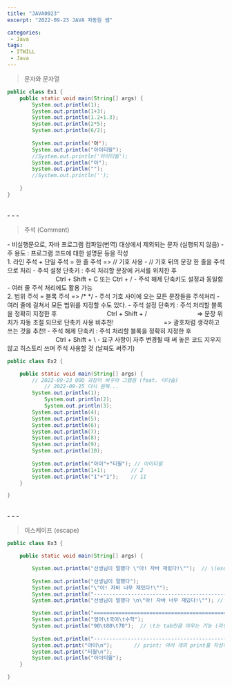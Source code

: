 ```yaml
---
title: "JAVA0923"
excerpt: "2022-09-23 JAVA 차동원 쌤"

categories:
 - Java
tags:
 - ITWILL
 - Java
---
```

> 문자와 문자열    

```java
public class Ex1 {
	public static void main(String[] args) {
		System.out.println(1);
		System.out.println(1+3);
		System.out.println(1.2+1.3);
		System.out.println(2*5);
		System.out.println(6/2);
		
		System.out.println('아');
		System.out.println("아이티윌");
		//System.out.println('아이티윌');
		System.out.println("아");
		System.out.println("");
		//System.out.println('');
		
	}
}   
```
<br>
- - -
<Blockquote> 주석 (Comment) </Blockquote>
 - 비실행문으로, 자바 프로그램 컴파일(번역) 대상에서 제외되는 문자 (실행되지 않음)    
 - 주 용도 : 프로그램 코드에 대한 설명문 등을 작성     
<br>  
1. 라인 주석 + 단일 주석 = 한 줄 주석 => // 기호 사용   
    - // 기호 뒤의 문장 한 줄을 주석으로 처리   
    - 주석 설정 단축키 : 주석 처리할 문장에 커서를 위치한 후   
　　　　　　　　Ctrl + Shift + C 또는 Ctrl + /     
    - 주석 해제 단축키도 설정과 동일함   
    - 여러 줄 주석 처리에도 활용 가능   
<br>
2. 범위 주석 = 블록 주석 => /* */   
    - 주석 기호 사이에 오는 모든 문장들을 주석처리  
    - 여러 줄에 걸쳐서 모든 범위를 지정할 수도 있다.   
    - 주석 설정 단축키 : 주석 처리할 블록을 정확히 지정한 후    
　　　　　　　　Ctrl + Shift + /     
　　　　　　　　=> 문장 위치가 자동 조절 되므로 단축키 사용 비추천!    
　　　　　　　　=> 괄호처럼 생각하고 쓰는 것을 추천!      
    - 주석 해제 단축키 : 주석 처리할 블록을 정확히 지정한 후    
　　　　　　　　Ctrl + Shift + \    
    - 요구 사항이 자주 변경될 때 써 놓은 코드 지우지 않고 히스토리 쓰며 주석 사용할 것 (날짜도 써주기)    
<br>

```java   
public class Ex2 {

	public static void main(String[] args) {
		// 2022-09-23 OOO 과장이 바꾸라 그랬음 (feat. 이다솔)
	     	// 2022-09-25 다시 원복...	
	  	System.out.println(1);
	    	System.out.println(2);
	    	System.out.println(3);
		System.out.println(4);
		System.out.println(5);
		System.out.println(6);
		System.out.println(7);
		System.out.println(8);
		System.out.println(9);
		System.out.println(10);
		
	 	System.out.println("아이"+"티윌"); // 아이티윌
		System.out.println(1+1);		// 2
		System.out.println("1"+"1");    // 11
	}

}
```    
<br>
- - -
<Blockquote> 이스케이프 (escape) </Blockquote>

```java   
public class Ex3 {

	public static void main(String[] args) {

		System.out.println("선생님이 말했다 \"아! 자바 재밌다!\"");  // \(escape)다음은 무조건 문자로 인식
		
		System.out.println("선생님이 말했다");
		System.out.println("\"아! 자바 너무 재밌다!\"");
		System.out.println("----------------------------------------------");
		System.out.println("선생님이 말했다 \n\"아! 자바 너무 재밌다!\"");	// \n은 묶어서 줄바꿈

		System.out.println("=============================================");
		System.out.println("영어\t국어\t수학");
		System.out.println("90\t80\t70");  // \t는 tab만큼 띄우는 기능 (라인을 맞춰줌)
		
		System.out.println("---------------------------------------------");
		System.out.print("아이\n");		// print: 여러 개의 print를 작성하더라도 줄 바뀌지 않음
		System.out.print("티윌\n");
		System.out.println("아이티윌");
	}

}
```
